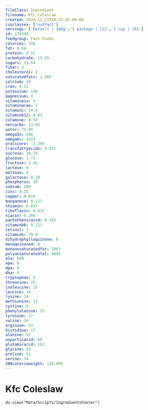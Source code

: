 ```yaml
---
fileClass: Ingredient
filename: Kfc Coleslaw
created: 2024-12-21T19:27:02-06:00
cssclasses: ['nutFact']
servings: ['Default | 100g','1 package | 112','1 cup | 191']
id: 170340
foodgroup: Fast Foods
calories: 144
fat: 8.64
protein: 0.91
carbohydrate: 15.65
sugars: 13.54
fiber: 2
cholesterol: 2
saturatedfats: 1.303
calcium: 28
iron: 0.21
potassium: 140
magnesium: 9
vitaminaiu: 4
vitaminarae: 1
vitaminc: 14.6
vitaminb12: 0.03
vitamine: 0.54
netcarbs: 13.65
water: 73.99
omega3s: 566
omega6s: 4323
pralscore: -2.369
transfattyacids: 0.031
sucrose: 10.18
glucose: 1.72
fructose: 1.45
lactose: 0
maltose: 0
galactose: 0.19
phosphorus: 20
sodium: 189
zinc: 0.15
copper: 0.016
manganese: 0.121
thiamin: 0.037
riboflavin: 0.015
niacin: 0.206
pantothenicacid: 0.242
vitaminb6: 0.121
retinol: 1
vitamink: 70.9
dihydrophylloquinone: 0
menaquinone4: 0
monounsaturatedfat: 1963
polyunsaturatedfat: 4888
ala: 566
epa: 0
dpa: 0
dha: 0
tryptophan: 8
threonine: 25
isoleucine: 25
leucine: 34
lysine: 34
methionine: 17
cystine: 8
phenylalanine: 25
tyrosine: 17
valine: 34
arginine: 43
histidine: 17
alanine: 51
asparticacid: 68
glutamicacid: 162
glycine: 25
proline: 51
serine: 34
200calorieweight: 138.889
---
```


# Kfc Coleslaw

```dataviewjs
dv.view("Meta/Scripts/IngredientsFooter")
```